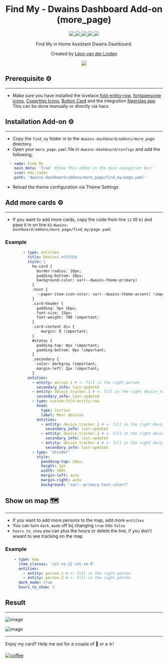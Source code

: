 <h1 align="center">Find My - Dwains Dashboard Add-on (more_page)</h1> 


<p align="center">
  <a href="https://dwainscheeren.github.io/dwains-lovelace-dashboard/">
    <img src="https://img.shields.io/badge/Dwains%20Dashboard-Default-299ec2.svg" />
  </a>
  <a href="https://github.com/custom-components/hacs">
    <img src="https://img.shields.io/badge/HACS-Default-orange.svg" />
  </a>
  <a href="https://github.com/LRvdLinden/find_my_dd_addon">
    <img src="https://img.shields.io/github/v/release/LRvdLinden/weather_dd_addon" />
  </a>
    <a href="https://github.com/LRvdLinden/">
    <img src="https://img.shields.io/github/followers/LRvdLinden?style=social" />
  </a>
    </a>
    <a href="https://discord.gg/7yt64uX">
    <img src="https://img.shields.io/discord/688401603811999885" />
  </a>
</p>
<p align="center">Find My in Home Assistant Dwains Dashboard.</p>


<p align="center">Created by <a href="https://github.com/LRvdLinden">Léon van der Linden</a>
</p> 


<p align="center">
  <img src="https://cdn.wccftech.com/wp-content/uploads/2021/03/Find-My-Using-Siri-HomePod.png" />
</p>



## Prerequisite ⚙️
---
- Make sure you have installed the lovelace [fold-entity-row](https://github.com/thomasloven/lovelace-fold-entity-row), [fontawesome icons](https://github.com/thomasloven/hass-fontawesome), [Cupertino Icons](https://github.com/menahishayan/HomeAssistant-Cupertino-Icons), [Button Card](https://github.com/custom-cards/button-card) and the integration [Neerslag app](https://github.com/aex351/home-assistant-neerslag-app). This can be done manually or directly via hacs


## Installation Add-on ⚙️
---
- Copy the `find_my` folder in to the `dwains-dashboard/addons/more_page` directory.
- Open your `more_page.yaml` file in `dwains-dashboard/configs` and add the following;
```yaml
  - name: Find My
    main_menu: 'true' #Show this addon in the main navigation bar!
    icon: mdi:radar
    path: 'dwains-dashboard/addons/more_page/find_my/page.yaml'
```
- Reload the theme configuration via Theme Settings

## Add more cards ⚙️
---
- If you want to add more cards, copy the code from line `11` till `61` and pase it in on line `63` `dwains-dashboard/addons/more_page/find_my/page.yaml`
### Example
```yaml
        - type: entities
          title: Devices #PERSON
          style: |
            ha-card {
              border-radius: 10px;
              padding-bottom: 10px;
              background-color: var(--dwains-theme-primary)
            }
            :host {
              --paper-item-icon-color: var(--dwains-theme-accent) !important;
            }
            .card-header {
              padding: 5px 16px;
              font-size: 15px;
              font-weight: 700 !important;
            }
            .card-content div {
                margin: 0 !important;
            }
            #states {
              padding-top: 0px !important;
              padding-bottom: 0px !important;
            }
            .secondary {
              color: darkgray !important;
              margin-left: 2px !important;
            }
          entities:
            - entity: person.1 # <- fill in the right person
              secondary_info: last-updated
            - entity: device_tracker.1 # <- fill in the right device_tracker
              secondary_info: last-updated
            - type: custom:fold-entity-row
              head:
                type: section
                label: Meer devices
              entities:
                - entity: device_tracker.2 # <- fill in the right device_tracker
                  secondary_info: last-updated
                - entity: device_tracker.3 # <- fill in the right device_tracker
                  secondary_info: last-updated
                - entity: device_tracker.4 # <- fill in the right device_tracker
                  secondary_info: last-updated
            - type: 'divider'
              style:
                pandding-top: 10px;
                height: 1px
                width: 100%
                margin-left: auto
                margin-right: auto
                background: "var(--primary-text-color)"
```

## Show on map 🗺️
---
- If you want to add more persons to the map, add more `entities`
- You can turn `dark_mode` off bij changing `true` into `false`
- `hours_to_show` you can plus the hours or delete the line, if you don't wwant to see tracking on the map
### Example
```yaml
    - type: map
      item_classes: 'col-xs-12 col-sm-9'
      entities:
        - entity: person.1 # <- fill in the right person
        - entity: person.2 # <- fill in the right person
      dark_mode: true
      hours_to_show: 2
```

## Result
---
![image](https://user-images.githubusercontent.com/77990847/116847119-2e27f680-abea-11eb-8eaf-02a91e623a1b.png)

![image](https://user-images.githubusercontent.com/77990847/116847363-ae4e5c00-abea-11eb-86ee-27dd2e964094.png)



---
Enjoy my card? Help me out for a couple of :beers: or a :coffee:!

[![coffee](https://www.buymeacoffee.com/assets/img/custom_images/black_img.png)](https://www.buymeacoffee.com/LRvdLinden)
